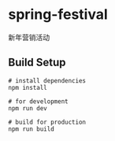 # spring-festival


新年营销活动

## Build Setup

``` 
# install dependencies
npm install

# for development
npm run dev

# build for production
npm run build
```
